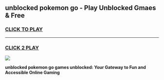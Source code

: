 
## unblocked pokemon go - Play Unblocked Gmaes & Free
<h3>
<a href="https://news.freeplayer.one?title=unblocked_pokemon_go&ref=23F">CLICK TO PLAY</a></h3>
<hr>

<h3>
<a href="https://news.freeplayer.one?title=unblocked_pokemon_go&ref=23F">CLICK 2 PLAY</a>
  
</h3>

<a href="https://news.freeplayer.one?title=unblocked_pokemon_go&ref=23F/"><img src="https://clearcache.store/games.png"></a>


**unblocked pokemon go games unblocked: Your Gateway to Fun and Accessible Online Gaming**
